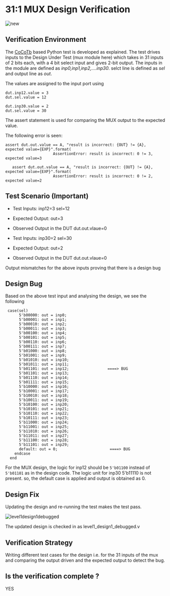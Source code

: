 # 31:1 MUX Design Verification


![new](https://user-images.githubusercontent.com/99884583/181202916-699119c3-4dbf-45cc-80cb-b044b2f8663d.png)

## Verification Environment

The [CoCoTb](https://www.cocotb.org/) based Python test is developed as explained. The test drives inputs to the Design Under Test (mux module here) which takes in 31 inputs of 2 bits each, with a 4 bit select input and gives 2-bit output.
The inputs in the module are defined as *inp0,inp1,inp2,....inp30*. selct line is defined as *sel* and output line as *out*.

The values are assigned to the input port using 

```
dut.inp12.value = 3
dut.sel.value = 12
```

```
dut.inp30.value = 2
dut.sel.value = 30
```

The assert statement is used for comparing the MUX output to the expected value.

The following error is seen:

```
assert dut.out.value == A, "result is incorrect: {OUT} != {A}, expected value={EXP}".format(
                     AssertionError: result is incorrect: 0 != 3, expected value=3
```

```
   assert dut.out.value == A, "result is incorrect: {OUT} != {A}, expected value={EXP}".format(
                     AssertionError: result is incorrect: 0 != 2, expected value=2
```
## Test Scenario **(Important)**
- Test Inputs: inp12=3 sel=12
- Expected Output: out=3
- Observed Output in the DUT dut.out.vlaue=0



- Test Inputs: inp30=2 sel=30
- Expected Output: out=2
- Observed Output in the DUT dut.out.vlaue=0

Output mismatches for the above inputs proving that there is a design bug

## Design Bug
Based on the above test input and analysing the design, we see the following

```
 case(sel)
      5'b00000: out = inp0;  
      5'b00001: out = inp1;  
      5'b00010: out = inp2;  
      5'b00011: out = inp3;  
      5'b00100: out = inp4;  
      5'b00101: out = inp5;  
      5'b00110: out = inp6;  
      5'b00111: out = inp7;  
      5'b01000: out = inp8;  
      5'b01001: out = inp9;  
      5'b01010: out = inp10;
      5'b01011: out = inp11;
      5'b01101: out = inp12;                 ====> BUG
      5'b01101: out = inp13;
      5'b01110: out = inp14;
      5'b01111: out = inp15;
      5'b10000: out = inp16;
      5'b10001: out = inp17;
      5'b10010: out = inp18;
      5'b10011: out = inp19;
      5'b10100: out = inp20;
      5'b10101: out = inp21;
      5'b10110: out = inp22;
      5'b10111: out = inp23;
      5'b11000: out = inp24;
      5'b11001: out = inp25;
      5'b11010: out = inp26;
      5'b11011: out = inp27;
      5'b11100: out = inp28;
      5'b11101: out = inp29;
      default: out = 0;                       ====> BUG
    endcase
  end
```
For the MUX design, the logic for inp12 should be ``5'b01100`` instead of ``5'b01101`` as in the design code.
The logic unit for inp30 5'b11110 is not present. so, the default case is applied and output is obtained as 0.

## Design Fix
Updating the design and re-running the test makes the test pass.

![level1design1debugged](https://user-images.githubusercontent.com/99884583/181204811-16d723c8-52d1-41e8-b932-1df9397656bf.png)

The updated design is checked in as level1_design1_debugged.v

## Verification Strategy

Writing different test cases for the design i.e. for the 31 inputs of the mux and comparing the output driven and the expected output to detect the bug.

## Is the verification complete ?
 YES
